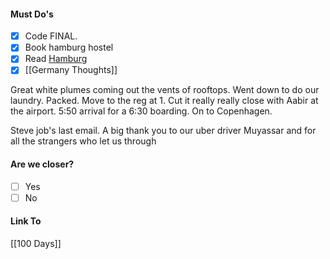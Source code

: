#### Must Do's
- [x] Code FINAL.
- [x] Book hamburg hostel 
- [x] Read [Hamburg](https://en.wikipedia.org/wiki/Hamburg)
- [x] [[Germany Thoughts]] 

Great white plumes coming out the vents of rooftops. Went down to do our laundry. Packed. Move to the reg at 1. Cut it really really close with Aabir at the airport. 5:50 arrival for a 6:30 boarding. On to Copenhagen.

Steve job's last email.
A big thank you to our uber driver Muyassar and for all the strangers who let us through
#### Are we closer?
- [ ] Yes
- [ ] No
#### Link To
[[100 Days]]
